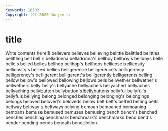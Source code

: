 ```yaml
---
Keywords: 18302
Copyright: (C) 2020 Junjie Li
---
```


# title

Write contents here!!!
believers 
believes 
believing 
belittle 
belittled 
belittles 
belittling
bell 
bell's 
belladonna 
belladonna's 
bellboy 
bellboy's 
bellboys 
belle 
belle's 
belled
belles 
bellhop 
bellhop's 
bellhops 
bellicose 
bellicosity 
bellicosity's 
bellied 
bellies 
belligerence
belligerence's 
belligerency 
belligerency's 
belligerent 
belligerent's 
belligerently 
belligerents 
belling 
bellow 
bellow's
bellowed 
bellowing 
bellows 
bells 
bellwether 
bellwether's 
bellwethers 
belly 
belly's 
bellyache
bellyache's 
bellyached 
bellyaches 
bellyaching 
bellybutton 
bellybutton's 
bellybuttons 
bellyful 
bellyful's 
bellyfuls
bellying 
belong 
belonged 
belonging 
belonging's 
belongings 
belongs 
beloved 
beloved's 
beloveds
below 
belt 
belt's 
belted 
belting 
belts 
beltway 
beltway's 
beltways 
belying
bemoan 
bemoaned 
bemoaning 
bemoans 
bemuse 
bemused 
bemuses 
bemusing 
bench 
bench's
benched 
benches 
benching 
benchmark 
benchmark's 
benchmarks 
bend 
bend's 
bender 
bending
bends 
beneath 
benediction 

